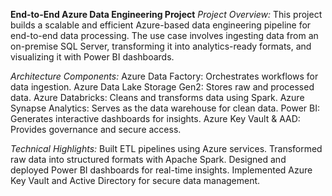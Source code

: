 **End-to-End Azure Data Engineering Project**
_Project Overview:_ 
This project builds a scalable and efficient Azure-based data engineering pipeline for end-to-end data processing. 
The use case involves ingesting data from an on-premise SQL Server, transforming it into analytics-ready formats, and visualizing it with Power BI dashboards.

_Architecture Components:_
Azure Data Factory: Orchestrates workflows for data ingestion.
Azure Data Lake Storage Gen2: Stores raw and processed data.
Azure Databricks: Cleans and transforms data using Spark.
Azure Synapse Analytics: Serves as the data warehouse for clean data.
Power BI: Generates interactive dashboards for insights.
Azure Key Vault & AAD: Provides governance and secure access.

_Technical Highlights:_
Built ETL pipelines using Azure services.
Transformed raw data into structured formats with Apache Spark.
Designed and deployed Power BI dashboards for real-time insights.
Implemented Azure Key Vault and Active Directory for secure data management.

